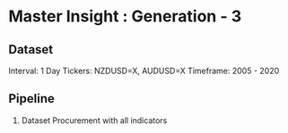 # Master Insight : Generation - 3

## Dataset

Interval: 1 Day
Tickers: NZDUSD=X, AUDUSD=X
Timeframe: 2005 - 2020

## Pipeline

1. Dataset Procurement with all indicators
